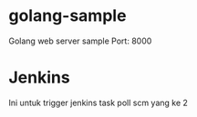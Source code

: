 # golang-sample
Golang web server sample
Port: 8000

# Jenkins
Ini untuk trigger jenkins task poll scm yang ke 2
